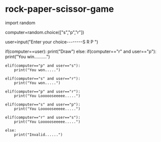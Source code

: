 # rock-paper-scissor-game
import random

computer=random.choice(["s","p","r"])

user=input("Enter your choice--------S R P ")

if(computer==user):
    print("Draw")
else:
    if(computer=="r" and user=="p"):
        print("You win..........")
    
    elif(computer=="p" and user=="s"):
        print("You won.....")
    
    elif(computer=="s" and user=="r"):
        print("You won.....")

    elif(computer=="p" and user=="r"):
        print("You Loooooseeeee.....")
    
    elif(computer=="s" and user=="p"):
        print("You Loooooseeeee.....")

    elif(computer=="r" and user=="s"):
        print("You Loooooseeeee.....")

    else:
        print("Invalid......")
